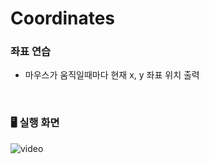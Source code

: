 # Coordinates

### 좌표 연습
- 마우스가 움직일때마다 현재 x, y 좌표 위치 출력

<br/>

### 🖥 실행 화면
<img src="/img/coordinates/coordinates.gif" alt="video" />
